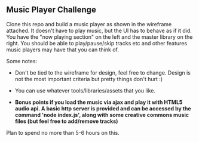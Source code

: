 ## Music Player Challenge ##

Clone this repo and build a music player as shown in the wireframe attached. It doesn't have to play music, but the UI has to behave as if it did. You have the "now playing section" on the left and the master library on the right. You should be able to play/pause/skip tracks etc and other features music players may have that you can think of.

Some notes:

* Don't be tied to the wireframe for design, feel free to change. Design is not the most important criteria but pretty things don't hurt :)

* You can use whatever tools/libraries/assets that you like.

* **Bonus points if you load the music via ajax and play it with HTML5 audio api. A basic http server is provided and can be accessed by the command 'node index.js', along with some creative commons music files (but feel free to add/remove tracks)**

Plan to spend no more than 5-6 hours on this.
